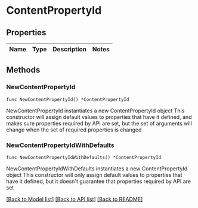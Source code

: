 # ContentPropertyId

## Properties

Name | Type | Description | Notes
------------ | ------------- | ------------- | -------------

## Methods

### NewContentPropertyId

`func NewContentPropertyId() *ContentPropertyId`

NewContentPropertyId instantiates a new ContentPropertyId object
This constructor will assign default values to properties that have it defined,
and makes sure properties required by API are set, but the set of arguments
will change when the set of required properties is changed

### NewContentPropertyIdWithDefaults

`func NewContentPropertyIdWithDefaults() *ContentPropertyId`

NewContentPropertyIdWithDefaults instantiates a new ContentPropertyId object
This constructor will only assign default values to properties that have it defined,
but it doesn't guarantee that properties required by API are set


[[Back to Model list]](../README.md#documentation-for-models) [[Back to API list]](../README.md#documentation-for-api-endpoints) [[Back to README]](../README.md)


